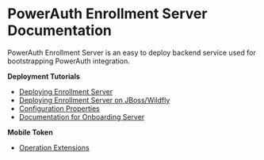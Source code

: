 # PowerAuth Enrollment Server Documentation

PowerAuth Enrollment Server is an easy to deploy backend service used for bootstrapping PowerAuth integration.

**Deployment Tutorials**

- [Deploying Enrollment Server](./Deploying-Enrollment-Server.md)
- [Deploying Enrollment Server on JBoss/Wildfly](./Deploying-Wildfly.md)
- [Configuration Properties](./Configuration-Properties.md)
- [Documentation for Onboarding Server](./onboarding/Home.md)

**Mobile Token**

- [Operation Extensions](./Operation-Extensions.md)
